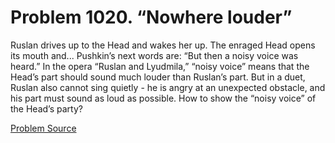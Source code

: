 # Problem 1020. “Nowhere louder”

Ruslan drives up to the Head and wakes her up. The enraged Head opens its mouth and... Pushkin’s next words are: “But then a noisy voice was heard.” In the opera “Ruslan and Lyudmila,” “noisy voice” means that the Head’s part should sound much louder than Ruslan’s part. But in a duet, Ruslan also cannot sing quietly - he is angry at an unexpected obstacle, and his part must sound as loud as possible. How to show the “noisy voice” of the Head’s party?

[Problem Source](https://www.trizland.ru/tasks/1826/)